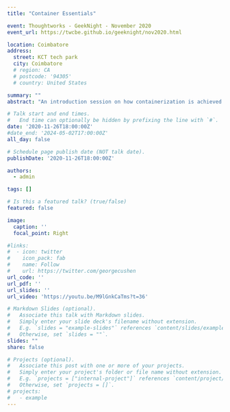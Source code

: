 ```yaml
---
title: "Container Essentials"

event: Thoughtworks - GeekNight - November 2020
event_url: https://twcbe.github.io/geeknight/nov2020.html

location: Coimbatore
address:
  street: KCT tech park
  city: Coimbatore
  # region: CA
  # postcode: '94305'
  # country: United States

summary: ""
abstract: "An introduction session on how containerization is achieved using Linux technologies."

# Talk start and end times.
#   End time can optionally be hidden by prefixing the line with `#`.
date: '2020-11-26T18:00:00Z'
#date_end: '2024-05-02T17:00:00Z'
all_day: false

# Schedule page publish date (NOT talk date).
publishDate: '2020-11-26T18:00:00Z'

authors:
  - admin

tags: []

# Is this a featured talk? (true/false)
featured: false

image:
  caption: ''
  focal_point: Right

#links:
#  - icon: twitter
#    icon_pack: fab
#    name: Follow
#    url: https://twitter.com/georgecushen
url_code: ''
url_pdf: ''
url_slides: ''
url_video: 'https://youtu.be/M9lGnkCaTms?t=36'

# Markdown Slides (optional).
#   Associate this talk with Markdown slides.
#   Simply enter your slide deck's filename without extension.
#   E.g. `slides = "example-slides"` references `content/slides/example-slides.md`.
#   Otherwise, set `slides = ""`.
slides: ""
share: false

# Projects (optional).
#   Associate this post with one or more of your projects.
#   Simply enter your project's folder or file name without extension.
#   E.g. `projects = ["internal-project"]` references `content/project/deep-learning/index.md`.
#   Otherwise, set `projects = []`.
# projects:
#   - example
---
```


<!-- {{% callout note %}}
Click on the **Slides** button above to view the built-in slides feature.
{{% /callout %}}

Slides can be added in a few ways:

- **Create** slides using Hugo Blox Builder's [_Slides_](https://docs.hugoblox.com/reference/content-types/) feature and link using `slides` parameter in the front matter of the talk file
- **Upload** an existing slide deck to `static/` and link using `url_slides` parameter in the front matter of the talk file
- **Embed** your slides (e.g. Google Slides) or presentation video on this page using [shortcodes](https://docs.hugoblox.com/reference/markdown/).

Further event details, including [page elements](https://docs.hugoblox.com/reference/markdown/) such as image galleries, can be added to the body of this page. -->
